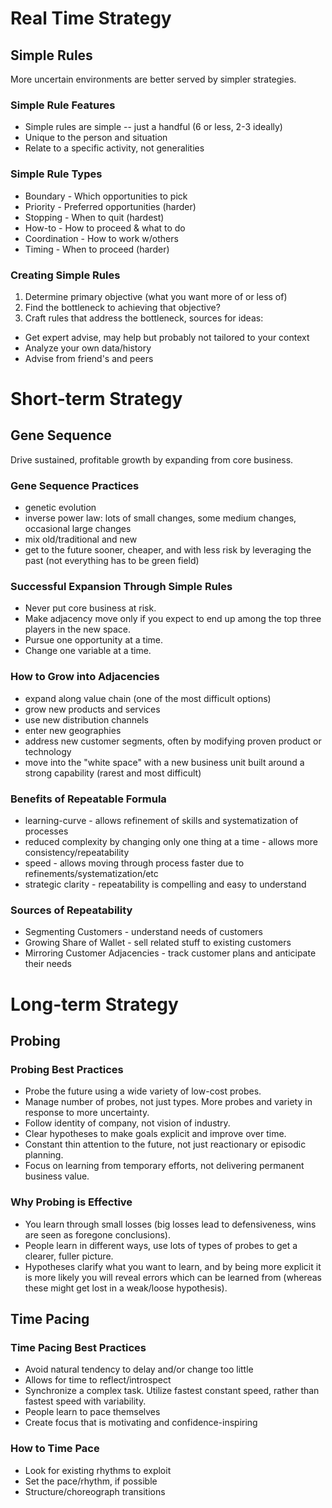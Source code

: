 # Real Time Strategy

## Simple Rules

More uncertain environments are better served by simpler strategies.

### Simple Rule Features

* Simple rules are simple -- just a handful (6 or less, 2-3 ideally)
* Unique to the person and situation
* Relate to a specific activity, not generalities

### Simple Rule Types

* Boundary - Which opportunities to pick
* Priority - Preferred opportunities (harder)
* Stopping - When to quit (hardest)
* How-to - How to proceed & what to do
* Coordination - How to work w/others
* Timing - When to proceed (harder)

### Creating Simple Rules
1. Determine primary objective (what you want more of or less of)
2. Find the bottleneck to achieving that objective?
3. Craft rules that address the bottleneck, sources for ideas:
  * Get expert advise, may help but probably not tailored to your context
  * Analyze your own data/history
  * Advise from friend's and peers

# Short-term Strategy

## Gene Sequence

Drive sustained, profitable growth by expanding from core business.

### Gene Sequence Practices

* genetic evolution
* inverse power law: lots of small changes, some medium changes, occasional large changes
* mix old/traditional and new
* get to the future sooner, cheaper, and with less risk by leveraging the past (not everything has to be green field)

### Successful Expansion Through Simple Rules

* Never put core business at risk.
* Make adjacency move only if you expect to end up among the top three players in the new space.
* Pursue one opportunity at a time.
* Change one variable at a time.

### How to Grow into Adjacencies

* expand along value chain (one of the most difficult options)
* grow new products and services
* use new distribution channels
* enter new geographies
* address new customer segments, often by modifying proven product or technology
* move into the "white space" with a new business unit built around a strong capability (rarest and most difficult)

### Benefits of Repeatable Formula

* learning-curve - allows refinement of skills and systematization of processes
* reduced complexity by changing only one thing at a time - allows more consistency/repeatability
* speed - allows moving through process faster due to refinements/systematization/etc
* strategic clarity - repeatability is compelling and easy to understand

### Sources of Repeatability

* Segmenting Customers - understand needs of customers
* Growing Share of Wallet - sell related stuff to existing customers
* Mirroring Customer Adjacencies - track customer plans and anticipate their needs

# Long-term Strategy

## Probing

### Probing Best Practices

* Probe the future using a wide variety of low-cost probes.
* Manage number of probes, not just types. More probes and variety in response to more uncertainty.
* Follow identity of company, not vision of industry.
* Clear hypotheses to make goals explicit and improve over time.
* Constant thin attention to the future, not just reactionary or episodic planning.
* Focus on learning from temporary efforts, not delivering permanent business value.

### Why Probing is Effective

* You learn through small losses (big losses lead to defensiveness, wins are seen as foregone conclusions).
* People learn in different ways, use lots of types of probes to get a clearer, fuller picture.
* Hypotheses clarify what you want to learn, and by being more explicit it is more likely you will reveal errors which can be learned from (whereas these might get lost in a weak/loose hypothesis).

## Time Pacing

### Time Pacing Best Practices

* Avoid natural tendency to delay and/or change too little
* Allows for time to reflect/introspect
* Synchronize a complex task. Utilize fastest constant speed, rather than fastest speed with variability.
* People learn to pace themselves
* Create focus that is motivating and confidence-inspiring

### How to Time Pace

* Look for existing rhythms to exploit
* Set the pace/rhythm, if possible
* Structure/choreograph transitions

